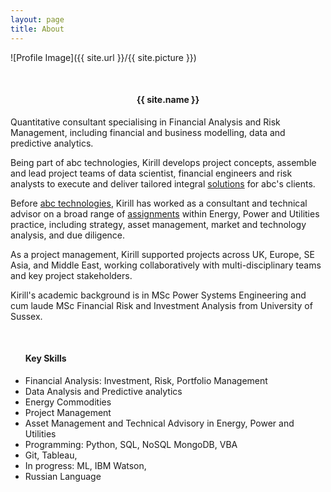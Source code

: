 ```yaml
---
layout: page
title: About
---
```


![Profile Image]({{ site.url }}/{{ site.picture }})

<br>
<center><h4>{{ site.name }}</h4> </center>

<p> Quantitative consultant specialising in Financial Analysis and
Risk Management, including financial and business modelling, data and
predictive analytics. </p>

<p> Being part of abc technologies, Kirill develops project concepts,
assemble and lead project teams of data scientist, financial engineers and
risk analysts to execute and deliver tailored integral
<a class="link" href="{{ site.url }}/projects">solutions</a> for abc's clients.

<p>Before <a class="link" href='htrp://abctec.io'>abc technologies</a>,
Kirill has worked as a consultant and technical advisor on a broad range of
<a class="link" href="{{ site.url }}/projects">assignments</a>
within Energy, Power and Utilities practice, including
strategy, asset management, market and technology analysis, and due diligence. </p>

<p>As a project management, Kirill supported projects across
UK, Europe, SE Asia, and Middle East,
working collaboratively with multi-disciplinary teams and key
project stakeholders. </p>

<p>Kirill's academic background is in MSc Power Systems Engineering and
cum laude MSc Financial Risk and Investment Analysis from University of Sussex.</p>

<br>
<ul class="skill-list">
<h4>Key Skills</h4>
    <li> Financial Analysis: Investment, Risk, Portfolio Management
    <li> Data Analysis and Predictive analytics
    <li> Energy Commodities
    <li> Project Management
    <li> Asset Management and Technical Advisory in Energy, Power and Utilities
    <li> Programming: Python, SQL, NoSQL MongoDB, VBA
    <li> Git, Tableau, </li>
    <li> In progress: ML, IBM Watson, 
    <li> Russian Language</li>
